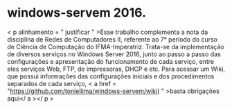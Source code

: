 # windows-servem 2016.
< p  alinhamento = " justificar " >Esse trabalho complementa a nota da disciplina de Redes de Computadores II, referente ao 7° período do curso de Ciência de Computação do IFMA-Imperatriz.
Trata-se da implementação de diversos serviços no Windows Server 2016, junto ao passo a passo das configurações e apresentação do funcionamento de cada serviço,
entre eles serviços Web, FTP, de impressoras, DHCP e etc. Para acessar um Wiki, que possui informações das configurações iniciais e dos procedimentos separados de cada serviço,
< a  href = "https://github.com/toniellima/windows-servem/wiki) " >basta obrigações aqui</ a ></ p >

